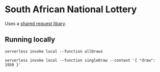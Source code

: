 # South African National Lottery

Uses a [shared request libary](../lib/request/ithuba.js).

## Running locally

```
serverless invoke local --function allDraws
```

```
serverless invoke local --function singleDraw --context '{ "draw": 1950 }'
```
